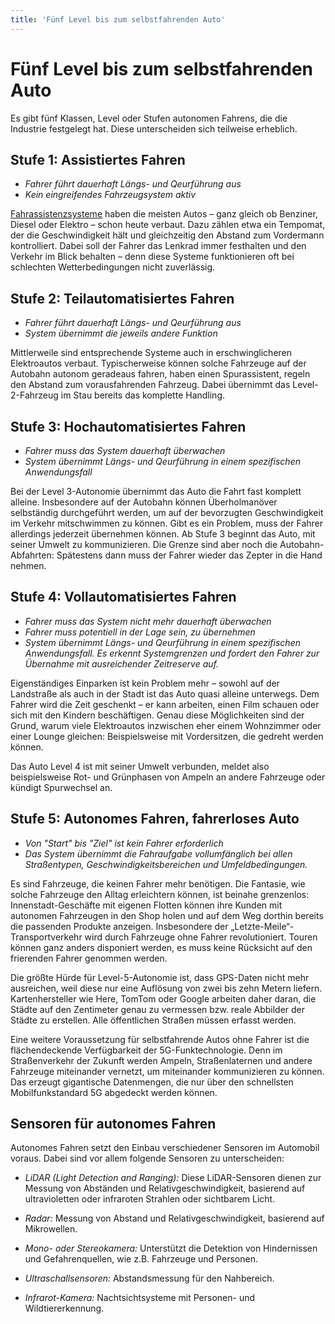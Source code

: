 ```yaml
---
title: 'Fünf Level bis zum selbstfahrenden Auto'
---
```


<infoBox>

# Fünf Level bis zum selbstfahrenden Auto

Es gibt fünf Klassen, Level oder Stufen autonomen Fahrens, die die Industrie festgelegt hat. Diese unterscheiden sich teilweise erheblich.

</infoBox>

<newSection title="Stufe 1: Assistiertes Fahren">

## Stufe 1: Assistiertes Fahren

- *Fahrer führt dauerhaft Längs- und Qeurführung aus*
- *Kein eingreifendes Fahrzeugsystem aktiv*

[Fahrassistenzsysteme](/technik/fa/#fahrassistenzsysteme) haben die meisten Autos – ganz gleich ob Benziner, Diesel oder Elektro – schon heute verbaut. Dazu zählen etwa ein Tempomat, der die Geschwindigkeit hält und gleichzeitig den Abstand zum Vordermann kontrolliert. Dabei soll der Fahrer das Lenkrad immer festhalten und den Verkehr im Blick behalten – denn diese Systeme funktionieren oft bei schlechten Wetterbedingungen nicht zuverlässig.

</newSection>

<newSection title="Stufe 2: Teilautomatisiertes Fahren">

## Stufe 2: Teilautomatisiertes Fahren

- *Fahrer führt dauerhaft Längs- und Qeurführung aus*
- *System übernimmt die jeweils andere Funktion*

Mittlerweile sind entsprechende Systeme auch in erschwinglicheren Elektroautos verbaut. Typischerweise können solche Fahrzeuge auf der Autobahn autonom geradeaus fahren, haben einen Spurassistent, regeln den Abstand zum vorausfahrenden Fahrzeug. Dabei übernimmt das Level-2-Fahrzeug im Stau bereits das komplette Handling.

</newSection>

<newSection title="Stufe 3: Hochautomatisiertes Fahren">

## Stufe 3: Hochautomatisiertes Fahren

- *Fahrer muss das System dauerhaft überwachen*
- *System übernimmt Längs- und Qeurführung in einem spezifischen Anwendungsfall*


Bei der Level 3-Autonomie übernimmt das Auto die Fahrt fast komplett alleine. Insbesondere auf der Autobahn können Überholmanöver selbständig durchgeführt werden, um auf der bevorzugten Geschwindigkeit im Verkehr mitschwimmen zu können. Gibt es ein Problem, muss der Fahrer allerdings jederzeit übernehmen können. Ab Stufe 3 beginnt das Auto, mit seiner Umwelt zu kommunizieren. Die Grenze sind aber noch die Autobahn-Abfahrten: Spätestens dann muss der Fahrer wieder das Zepter in die Hand nehmen.

</newSection>

<newSection title="Stufe 4: Vollautomatisiertes Fahren">

## Stufe 4: Vollautomatisiertes Fahren

- *Fahrer muss das System nicht mehr dauerhaft überwachen*
- *Fahrer muss potentiell in der Lage sein, zu übernehmen*
- *System übernimmt Längs- und Qeurführung in einem spezifischen Anwendungsfall. Es erkennt Systemgrenzen und fordert den Fahrer zur Übernahme mit ausreichender Zeitreserve auf.*


Eigenständiges Einparken ist kein Problem mehr – sowohl auf der Landstraße als auch in der Stadt ist das Auto quasi alleine unterwegs. Dem Fahrer wird die Zeit geschenkt – er kann arbeiten, einen Film schauen oder sich mit den Kindern beschäftigen. Genau diese Möglichkeiten sind der Grund, warum viele Elektroautos inzwischen eher einem Wohnzimmer oder einer Lounge gleichen: Beispielsweise mit Vordersitzen, die gedreht werden können.

Das Auto Level 4 ist mit seiner Umwelt verbunden, meldet also beispielsweise Rot- und Grünphasen von Ampeln an andere Fahrzeuge oder kündigt Spurwechsel an.

</newSection>

<newSection title="Stufe 5: Autonomes Fahren">

## Stufe 5: Autonomes Fahren, fahrerloses Auto

- *Von "Start" bis "Ziel" ist kein Fahrer erforderlich*
- *Das System übernimmt die Fahraufgabe vollumfänglich bei allen Straßentypen, Geschwindigkeitsbereichen und Umfeldbedingungen.*

Es sind Fahrzeuge, die keinen Fahrer mehr benötigen. Die Fantasie, wie solche Fahrzeuge den Alltag erleichtern können, ist beinahe grenzenlos: Innenstadt-Geschäfte mit eigenen Flotten können ihre Kunden mit autonomen Fahrzeugen in den Shop holen und auf dem Weg dorthin bereits die passenden Produkte anzeigen. Insbesondere der „Letzte-Meile“-Transportverkehr wird durch Fahrzeuge ohne Fahrer revolutioniert. Touren können ganz anders disponiert werden, es muss keine Rücksicht auf den frierenden Fahrer genommen werden. 

Die größte Hürde für Level-5-Autonomie ist, dass GPS-Daten nicht mehr ausreichen, weil diese nur eine Auflösung von zwei bis zehn Metern liefern. Kartenhersteller wie Here, TomTom oder Google arbeiten daher daran, die Städte auf den Zentimeter genau zu vermessen bzw. reale Abbilder der Städte zu erstellen. Alle öffentlichen Straßen müssen erfasst werden.

Eine weitere Voraussetzung für selbstfahrende Autos ohne Fahrer ist die flächendeckende Verfügbarkeit der 5G-Funktechnologie. Denn im Straßenverkehr der Zukunft werden Ampeln, Straßenlaternen und andere Fahrzeuge miteinander vernetzt, um miteinander kommunizieren zu können. Das erzeugt gigantische Datenmengen, die nur über den schnellsten Mobilfunkstandard 5G abgedeckt werden können.

</newSection>

<infoBox>

## Sensoren für autonomes Fahren

Autonomes Fahren setzt den Einbau verschiedener Sensoren im Automobil voraus. Dabei sind vor allem folgende Sensoren zu unterscheiden:

- *LiDAR (Light Detection and Ranging):* Diese LiDAR-Sensoren dienen zur Messung von Abständen und Relativgeschwindigkeit, basierend auf ultravioletten oder infraroten Strahlen oder sichtbarem Licht.

- *Radar:* Messung von Abstand und Relativgeschwindigkeit, basierend auf Mikrowellen.

- *Mono- oder Stereokamera:* Unterstützt die Detektion von Hindernissen und Gefahrenquellen, wie z.B. Fahrzeuge und Personen.

- *Ultraschallsensoren:* Abstandsmessung für den Nahbereich.

- *Infrarot-Kamera:* Nachtsichtsysteme mit Personen- und Wildtiererkennung.

</infoBox>

